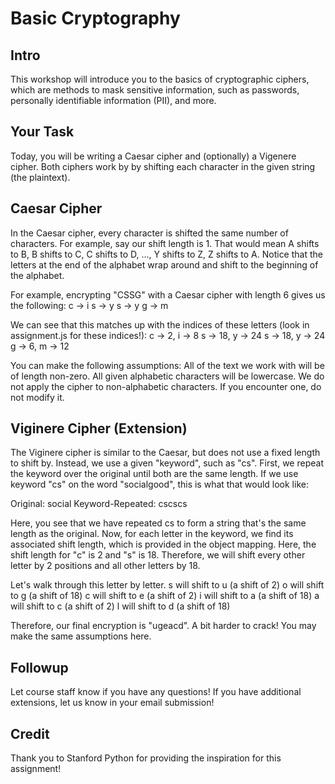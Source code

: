 # Basic Cryptography

## Intro
This workshop will introduce you to the basics of cryptographic ciphers, which are methods to mask sensitive information, such as passwords, personally identifiable information (PII), and more.

## Your Task
Today, you will be writing a Caesar cipher and (optionally) a Vigenere cipher. Both ciphers work by by shifting each character in the given string (the plaintext).

## Caesar Cipher
In the Caesar cipher, every character is shifted the same number of characters. For example, say our shift length is 1. That would mean A shifts to B, B shifts to C, C shifts to D, ..., Y shifts to Z, Z shifts to A. Notice that the letters at the end of the alphabet wrap around and shift to the beginning of the alphabet.

For example, encrypting "CSSG" with a Caesar cipher with length 6 gives us the following:
c -> i
s -> y
s -> y
g -> m

We can see that this matches up with the indices of these letters (look in assignment.js for these indices!):
c -> 2, i -> 8
s -> 18, y -> 24
s -> 18, y -> 24
g -> 6, m -> 12

You can make the following assumptions:
    All of the text we work with will be of length non-zero.
    All given alphabetic characters will be lowercase.
    We do not apply the cipher to non-alphabetic characters. If you encounter one, do not modify it.

## Viginere Cipher (Extension)
The Viginere cipher is similar to the Caesar, but does not use a fixed length to shift by. Instead, we use a given "keyword", such as "cs". First, we repeat the keyword over the original until both are the same length. If we use keyword "cs" on the word "socialgood", this is what that would look like:

Original: social
Keyword-Repeated: cscscs

Here, you see that we have repeated cs to form a string that's the same length as the original. Now, for each letter in the keyword, we find its associated shift length, which is provided in the object mapping. Here, the shift length for "c" is 2 and "s" is 18. Therefore, we will shift every other letter by 2 positions and all other letters by 18.

Let's walk through this letter by letter.
s will shift to u (a shift of 2)
o will shift to g (a shift of 18)
c will shift to e (a shift of 2)
i will shift to a (a shift of 18)
a will shift to c (a shift of 2)
l will shift to d (a shift of 18)

Therefore, our final encryption is "ugeacd". A bit harder to crack! You may make the same assumptions here.

## Followup
Let course staff know if you have any questions! If you have additional extensions, let us know in your email submission!

## Credit
Thank you to Stanford Python for providing the inspiration for this assignment!

